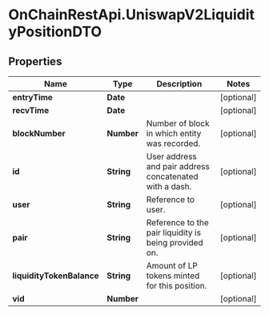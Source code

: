# OnChainRestApi.UniswapV2LiquidityPositionDTO

## Properties

Name | Type | Description | Notes
------------ | ------------- | ------------- | -------------
**entryTime** | **Date** |  | [optional] 
**recvTime** | **Date** |  | [optional] 
**blockNumber** | **Number** | Number of block in which entity was recorded. | [optional] 
**id** | **String** | User address and pair address concatenated with a dash. | [optional] 
**user** | **String** | Reference to user. | [optional] 
**pair** | **String** | Reference to the pair liquidity is being provided on. | [optional] 
**liquidityTokenBalance** | **String** | Amount of LP tokens minted for this position. | [optional] 
**vid** | **Number** |  | [optional] 


